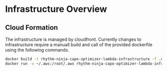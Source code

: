 # Infrastructure Overview

## Cloud Formation
The infrastructure is managed by cloudfront. Currently changes to infrastructure require a manuall build and call of the provided dockerfile using the following commands.

```bash
docker build -t rhythm-ninja-capo-optimizer-lambda-infrastructure -f .docker/infrastructure/dockerfile .
docker run -v ~/.aws:/root/.aws rhythm-ninja-capo-optimizer-lambda-infrastructure
```
